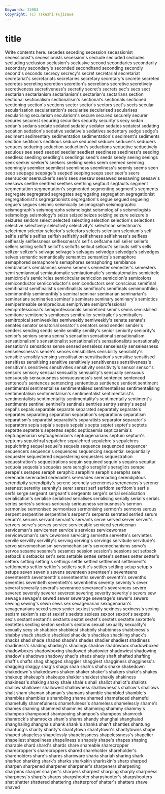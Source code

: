 ```yaml
---
Keywords: 23983 
Copyright: (C) Takeshi Fujisawa
---
```


# title

Write contents here.
secedes seceding secession
secessionist secessionist's secessionists secession's seclude secluded secludes secluding seclusion seclusion's
seclusive second secondaries secondarily secondary secondary's seconded secondhand seconding secondly
second's seconds secrecy secrecy's secret secretarial secretariat secretariat's secretariats secretaries
secretary secretary's secrete secreted secretes secreting secretion secretion's secretions secretive
secretively secretiveness secretiveness's secretly secret's secrets sec's secs sect sectarian
sectarianism sectarianism's sectarian's sectarians section sectional sectionalism sectionalism's sectional's sectionals
sectioned sectioning section's sections sector sector's sectors sect's sects secular
secularisation secularisation's secularise secularised secularises secularising secularism secularism's secure secured
securely securer secures securest securing securities security security's secy sedan
sedan's sedans sedate sedated sedately sedater sedates sedatest sedating sedation
sedation's sedative sedative's sedatives sedentary sedge sedge's sediment sedimentary sedimentation
sedimentation's sediment's sediments sedition sedition's seditious seduce seduced seducer seducer's
seducers seduces seducing seduction seduction's seductions seductive seductively sedulous see
seed seeded seedier seediest seediness seediness's seeding seedless seedling seedling's
seedlings seed's seeds seedy seeing seeings seek seeker seeker's seekers
seeking seeks seem seemed seeming seemingly seemlier seemliest seemliness seemliness's
seemly seems seen seep seepage seepage's seeped seeping seeps seer
seer's seers seersucker seersucker's see's sees seesaw seesawed seesawing seesaw's
seesaws seethe seethed seethes seething segfault segfaults segment segmentation segmentation's
segmented segmenting segment's segments segregate segregated segregates segregating segregation segregationist
segregationist's segregationists segregation's segue segued segueing segue's segues seismic seismically
seismograph seismographic seismograph's seismographs seismologist seismologist's seismologists seismology seismology's seize
seized seizes seizing seizure seizure's seizures seldom select selected selecting
selection selection's selections selective selectively selectivity selectivity's selectman selectman's selectmen
selector selector's selectors selects selenium selenium's self selfie selfie's selfies
selfish selfishly selfishness selfishness's selfless selflessly selflessness selflessness's self's selfsame
sell seller seller's sellers selling selloff selloff's selloffs sellout sellout's
sellouts sell's sells seltzer seltzer's selvage selvage's selvages selvedge selvedge's
selvedges selves semantic semantically semantics semantics's semaphore semaphored semaphore's semaphores
semaphoring semblance semblance's semblances semen semen's semester semester's semesters semi
semiannual semiautomatic semiautomatic's semiautomatics semicircle semicircle's semicircles semicircular semicolon semicolon's
semicolons semiconductor semiconductor's semiconductors semiconscious semifinal semifinalist semifinalist's semifinalists semifinal's
semifinals semimonthlies semimonthly semimonthly's seminal seminar seminarian seminarian's seminarians seminaries
seminar's seminars seminary seminary's semiotics semipermeable semiprecious semiprivate semiprofessional semiprofessional's
semiprofessionals semiretired semi's semis semiskilled semitone semitone's semitones semitrailer semitrailer's
semitrailers semitropical semiweeklies semiweekly semiweekly's senate senate's senates senator senatorial
senator's senators send sender sender's senders sending sends senile senility
senility's senior seniority seniority's senior's seniors senna senna's sensation sensational
sensationalism sensationalism's sensationalist sensationalist's sensationalists sensationally sensation's sensations sense sensed
senseless senselessly senselessness senselessness's sense's senses sensibilities sensibility sensibility's sensible
sensibly sensing sensitisation sensitisation's sensitise sensitised sensitises sensitising sensitive sensitively
sensitiveness sensitiveness's sensitive's sensitives sensitivities sensitivity sensitivity's sensor sensor's sensors
sensory sensual sensuality sensuality's sensually sensuous sensuously sensuousness sensuousness's sent
sentence sentenced sentence's sentences sentencing sententious sentience sentient sentiment sentimental
sentimentalise sentimentalised sentimentalises sentimentalising sentimentalism sentimentalism's sentimentalist sentimentalist's sentimentalists sentimentality
sentimentality's sentimentally sentiment's sentiments sentinel sentinel's sentinels sentries sentry sentry's
sepal sepal's sepals separable separate separated separately separate's separates separating
separation separation's separations separatism separatism's separatist separatist's separatists separator separator's
separators sepia sepia's sepsis sepsis's septa septet septet's septets septette
septette's septettes septic septicaemia septicaemia's septuagenarian septuagenarian's septuagenarians septum septum's
septums sepulchral sepulchre sepulchred sepulchre's sepulchres sepulchring sequel sequel's sequels
sequence sequenced sequencer sequencers sequence's sequences sequencing sequential sequentially sequester
sequestered sequestering sequesters sequestration sequestration's sequestrations sequin sequined sequin's sequins
sequitur sequoia sequoia's sequoias sera seraglio seraglio's seraglios serape serape's
serapes seraph seraphic seraphim seraph's seraphs sere serenade serenaded serenade's
serenades serenading serendipitous serendipity serendipity's serene serenely sereneness sereneness's serener
serenest serenity serenity's serer serest serf serfdom serfdom's serf's serfs
serge sergeant sergeant's sergeants serge's serial serialisation serialisation's serialise serialised
serialises serialising serially serial's serials series series's serious seriously seriousness
seriousness's sermon sermonise sermonised sermonises sermonising sermon's sermons serous serpent
serpentine serpentine's serpent's serpents serrated serried serum serum's serums servant
servant's servants serve served server server's servers serve's serves service
serviceable serviced serviceman serviceman's servicemen service's services servicewoman servicewoman's servicewomen
servicing serviette serviette's serviettes servile servility servility's serving serving's servings
servitude servitude's servo servomechanism servomechanism's servomechanisms servo's servos sesame sesame's
sesames session session's sessions set setback setback's setbacks set's sets
settable settee settee's settees setter setter's setters setting setting's settings
settle settled settlement settlement's settlements settler settler's settlers settle's settles
settling setup setup's setups seven seven's sevens seventeen seventeen's seventeens
seventeenth seventeenth's seventeenths seventh seventh's sevenths seventies seventieth seventieth's seventieths
seventy seventy's sever several severally several's severance severance's severances severe
severed severely severer severest severing severity severity's severs sew sewage
sewage's sewed sewer sewerage sewerage's sewer's sewers sewing sewing's sewn
sews sex sexagenarian sexagenarian's sexagenarians sexed sexes sexier sexiest sexily
sexiness sexiness's sexing sexism sexism's sexist sexist's sexists sexless sexpot
sexpot's sexpots sex's sextant sextant's sextants sextet sextet's sextets sextette
sextette's sextettes sexting sexton sexton's sextons sexual sexuality sexuality's sexually
sexy sh shabbier shabbiest shabbily shabbiness shabbiness's shabby shack shackle
shackled shackle's shackles shackling shack's shacks shad shade shaded shade's
shades shadier shadiest shadiness shadiness's shading shading's shadings shadow shadowbox
shadowboxed shadowboxes shadowboxing shadowed shadowier shadowiest shadowing shadow's shadows shadowy
shad's shads shady shaft shafted shafting shaft's shafts shag shagged
shaggier shaggiest shagginess shagginess's shagging shaggy shag's shags shah shah's
shahs shake shakedown shakedown's shakedowns shaken shaker shaker's shakers shake's
shakes shakeup shakeup's shakeups shakier shakiest shakily shakiness shakiness's shaking
shaky shale shale's shall shallot shallot's shallots shallow shallower shallowest
shallowness shallowness's shallow's shallows shalt sham shaman shaman's shamans shamble
shambled shamble's shambles shambles's shambling shame shamed shamefaced shameful shamefully
shamefulness shamefulness's shameless shamelessly shame's shames shaming shammed shammies shamming
shammy shammy's shampoo shampooed shampooing shampoo's shampoos shamrock shamrock's shamrocks
sham's shams shandy shanghai shanghaied shanghaiing shanghais shank shank's shanks
shan't shanties shantung shantung's shanty shanty's shantytown shantytown's shantytowns shape
shaped shapeless shapelessly shapelessness shapelessness's shapelier shapeliest shapeliness shapeliness's shapely
shape's shapes shaping sharable shard shard's shards share shareable sharecropper
sharecropper's sharecroppers shared shareholder shareholder's shareholders share's shares shareware sharia
shariah sharing shark sharked sharking shark's sharks sharkskin sharkskin's sharp
sharped sharpen sharpened sharpener sharpener's sharpeners sharpening sharpens sharper sharper's
sharpers sharpest sharping sharply sharpness sharpness's sharp's sharps sharpshooter sharpshooter's
sharpshooters shat shatter shattered shattering shatterproof shatter's shatters shave shaved
